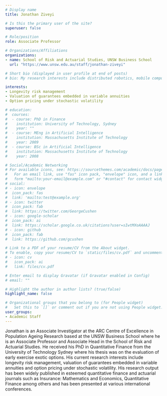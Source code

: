 ```yaml
---
# Display name
title: Jonathan Ziveyi

# Is this the primary user of the site?
superuser: false

# Role/position
role: Associate Professor

# Organizations/Affiliations
organizations:
- name: School of Risk and Actuarial Studies, UNSW Business School
  url: "https://www.unsw.edu.au/staff/jonathan-ziveyi"

# Short bio (displayed in user profile at end of posts)
# bio: My research interests include distributed robotics, mobile computing and programmable matter.

interests:
- Longevity risk management
- Valuation of guarantees embedded in variable annuities
- Option pricing under stochastic volatility

# education:
#  courses:
#  - course: PhD in Finance
#    institution: University of Technology, Sydney
#    year: ""
#  - course: MEng in Artificial Intelligence
#    institution: Massachusetts Institute of Technology
#    year: 2009
#  - course: BSc in Artificial Intelligence
#    institution: Massachusetts Institute of Technology
#    year: 2008

# Social/Academic Networking
# For available icons, see: https://sourcethemes.com/academic/docs/page-builder/#icons
#   For an email link, use "fas" icon pack, "envelope" icon, and a link in the
#   form "mailto:your-email@example.com" or "#contact" for contact widget.
# social:
# - icon: envelope
#  icon_pack: fas
#  link: 'mailto:test@example.org'
# - icon: twitter
#  icon_pack: fab
#  link: https://twitter.com/GeorgeCushen
# - icon: google-scholar
#  icon_pack: ai
#  link: https://scholar.google.co.uk/citations?user=sIwtMXoAAAAJ
# - icon: github
#  icon_pack: fab
#  link: https://github.com/gcushen

# Link to a PDF of your resume/CV from the About widget.
# To enable, copy your resume/CV to `static/files/cv.pdf` and uncomment the lines below.
# - icon: cv
#   icon_pack: ai
#   link: files/cv.pdf

# Enter email to display Gravatar (if Gravatar enabled in Config)
# email: ""

# Highlight the author in author lists? (true/false)
highlight_name: false

# Organizational groups that you belong to (for People widget)
#   Set this to `[]` or comment out if you are not using People widget.
user_groups:
- Academic Staff
---
```


Jonathan is an Associate Investigator at the ARC Centre of Excellence in Population Ageing Research based at the UNSW Business School where he is an Associate Professor and Associate Head in the School of Risk and Actuarial Studies. He received his PhD in Quantitative Finance from the University of Technology Sydney where his thesis was on the evaluation of early exercise exotic options. His current research interests include longevity risk management, valuation of guarantees embedded in variable annuities and option pricing under stochastic volatility. His research output has been widely published in esteemed quantitative finance and actuarial journals such as Insurance: Mathematics and Economics, Quantitative Finance among others and has been presented at various international conferences.

